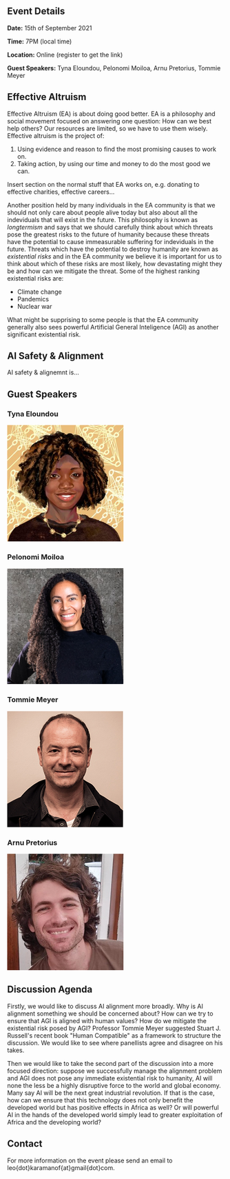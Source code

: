 ## Event Details
**Date:** 15th of September 2021

**Time:** 7PM (local time)

**Location:** Online (register to get the link)

**Guest Speakers:** Tyna Eloundou, Pelonomi Moiloa, Arnu Pretorius, Tommie Meyer

## Effective Altruism

Effective Altruism (EA) is about doing good better. EA is a philosophy and social movement focused on answering one question: How can we best help others? Our resources are limited, so we have to use them wisely. Effective altruism is the project of:
 1) Using evidence and reason to find the most promising causes to work on.
 2) Taking action, by using our time and money to do the most good we can.

Insert section on the normal stuff that EA works on, e.g. donating to effective charities, effective careers...

Another position held by many individuals in the EA community is that we should not only care about people alive today but also about all the indeviduals that will exist in the future. This philosophy is known as *longtermism* and says that we should carefully think about which threats pose the greatest risks to the future of humanity because these threats have the potential to cause immeasurable suffering for indeviduals in the future. Threats which have the potential to destroy humanity are known as *existential risks* and in the EA community we believe it is important for us to think about which of these risks are most likely, how devastating might they be and how can we mitigate the threat. Some of the highest ranking existential risks are:
 - Climate change
 - Pandemics
 - Nuclear war

What might be supprising to some people is that the EA community generally also sees powerful Artificial General Inteligence (AGI) as another significant existential risk.

## AI Safety & Alignment
AI safety & alignemnt is...

## Guest Speakers
### Tyna Eloundou
![Tyna](./images/tyna.jpg)
### Pelonomi Moiloa
![Pelonomi](./images/pelonomi.png)
### Tommie Meyer
![Tommie](./images/tommie.jpg)
### Arnu Pretorius
![Arnu](./images/arnu.jpeg)

## Discussion Agenda
Firstly, we would like to discuss AI alignment more broadly. Why is AI alignment something we should be concerned about? How can we try to ensure that AGI is aligned with human values? How do we mitigate the existential risk posed by AGI? Professor Tommie Meyer suggested Stuart J. Russell's recent book "Human Compatible" as a framework to structure the discussion. We would like to see where panellists agree and disagree on his takes.

 
Then we would like to take the second part of the discussion into a more focused direction: suppose we successfully manage the alignment problem and AGI does not pose any immediate existential risk to humanity, AI will none the less be a highly disruptive force to the world and global economy. Many say AI will be the next great industrial revolution. If that is the case, how can we ensure that this technology does not only benefit the developed world but has positive effects in Africa as well? Or will powerful AI in the hands of the developed world simply lead to greater exploitation of Africa and the developing world?


## Contact
For more information on the event please send an email to leo{dot}karamanof{at}gmail{dot}com.
